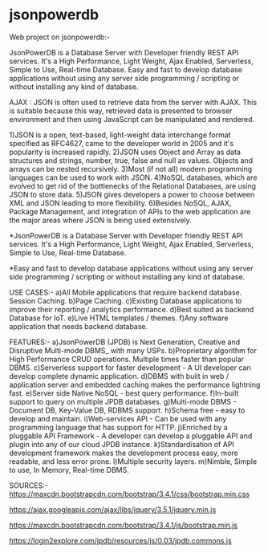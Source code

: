 # jsonpowerdb
Web project on jsonpowerdb:-

JsonPowerDB is a Database Server with Developer friendly REST API services. It's a High Performance, Light Weight, Ajax Enabled, Serverless, Simple to Use, Real-time Database. Easy and fast to develop database applications without using any server side programming / scripting or without installing any kind of database.

AJAX : JSON is often used to retrieve data from the server with AJAX. This is suitable because this way, retrieved data is presented to browser environment and then using JavaScript can be manipulated and rendered.

1)JSON is a open, text-based, light-weight data interchange format specified as RFC4627, came to the developer world in 2005 and it's popularity is increased rapidly.
2)JSON uses Object and Array as data structures and strings, number, true, false and null as values. Objects and arrays can be nested recursively.
3)Most (if not all) modern programming languages can be used to work with JSON.
4)NoSQL databases, which are evolved to get rid of the bottlenecks of the Relational Databases, are using JSON to store data.
5)JSON gives developers a power to choose between XML and JSON leading to more flexibility.
6)Besides NoSQL, AJAX, Package Management, and integration of APIs to the web application are the major areas where JSON is being used extensively.

*JsonPowerDB is a Database Server with Developer friendly REST API services. It's a High Performance, Light Weight, Ajax Enabled, Serverless, Simple to Use, Real-time Database.

*Easy and fast to develop database applications without using any server side programming / scripting or without installing any kind of database.

USE CASES:-
a)All Mobile applications that require backend database.
Session Caching.
b)Page Caching.
c)Existing Database applications to improve their reporting / analytics performance.
d)Best suited as backend Database for IoT.
e)Live HTML templates / themes.
f)Any software application that needs backend database.

FEATURES:-
a)JsonPowerDB (JPDB) is Next Generation, Creative and Disruptive Multi-mode DBMS_ with many USPs.
b)Proprietary algorithm for High Performance CRUD operations. Multiple times faster than popular DBMS.
c)Serverless support for faster development - A UI developer can develop complete dynamic application.
d)DBMS with built in web / application server and embedded caching makes the performance lightning fast.
e)Server side Native NoSQL - best query performance.
f)In-built support to query on multiple JPDB databases.
g)Multi-mode DBMS - Document DB, Key-Value DB, RDBMS support.
h)Schema free - easy to develop and maintain.
i)Web-services API - Can be used with any programming language that has support for HTTP.
j)Enriched by a pluggable API Framework - A developer can develop a pluggable API and plugin into any of our cloud JPDB instance.
k)Standardisation of API development framework makes the development process easy, more readable, and less error prone.
l)Multiple security layers.
m)Nimble, Simple to use, In Memory, Real-time DBMS.

SOURCES:-
https://maxcdn.bootstrapcdn.com/bootstrap/3.4.1/css/bootstrap.min.css

https://ajax.googleapis.com/ajax/libs/jquery/3.5.1/jquery.min.js

https://maxcdn.bootstrapcdn.com/bootstrap/3.4.1/js/bootstrap.min.js

https://login2explore.com/jpdb/resources/js/0.03/jpdb.commons.js
